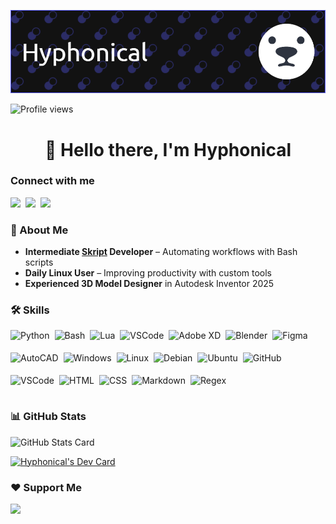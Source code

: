 ![👋 Hello there, I'm Hyphonical](https://github.com/Hyphonic/Hyphonic/blob/main/github-header-image.png?raw=true)

![Profile views](https://komarev.com/ghpvc/?username=Hyphonic&label=Profile%20views&color=0e75b6&style=flat)

<div id="toc" align="center">
  <h1>👋 Hello there, I'm Hyphonical</h1>
</div>

### Connect with me
<p align="left">
  <a href="mailto:Hyphonical@gmail.com" target="_blank"><img src="https://img.shields.io/badge/Gmail-D14836?style=flat-square&logo=gmail&logoColor=white" height="28" style="margin-right: 4px"></a>
  <a href="https://github.com/Hyphonic" target="_blank"><img src="https://img.shields.io/badge/GitHub-100000?style=flat-square&logo=github&logoColor=white" height="28" style="margin-right: 4px"></a>
  <a href="https://www.reddit.com/user/Hyphonical" target="_blank"><img src="https://img.shields.io/badge/Reddit-FF4500?style=flat-square&logo=reddit&logoColor=white" height="28" style="margin-right: 4px"></a>
</p>

### 📃 About Me

- **Intermediate [Skript](https://github.com/SkriptLang/Skript) Developer** – Automating workflows with Bash scripts
- **Daily Linux User** – Improving productivity with custom tools
- **Experienced 3D Model Designer** in Autodesk Inventor 2025

### 🛠️ Skills

<div style="display: flex; flex-wrap: wrap; gap: 4px; justify-content: left;">
  <img src="https://skillicons.dev/icons?i=python" height="32" alt="Python" style="margin-right: 4px">
  <img src="https://skillicons.dev/icons?i=bash" height="32" alt="Bash" style="margin-right: 4px">
  <img src="https://skillicons.dev/icons?i=lua" height="32" alt="Lua" style="margin-right: 4px">
  <img src="https://skillicons.dev/icons?i=vscode" height="32" alt="VSCode" style="margin-right: 4px">
  <img src="https://skillicons.dev/icons?i=xd" height="32" alt="Adobe XD" style="margin-right: 4px">
  <img src="https://skillicons.dev/icons?i=blender" height="32" alt="Blender" style="margin-right: 4px">
  <img src="https://skillicons.dev/icons?i=figma" height="32" alt="Figma" style="margin-right: 4px">
  <img src="https://skillicons.dev/icons?i=autocad" height="32" alt="AutoCAD" style="margin-right: 4px">
  <img src="https://skillicons.dev/icons?i=windows" height="32" alt="Windows" style="margin-right: 4px">
  <img src="https://skillicons.dev/icons?i=linux" height="32" alt="Linux" style="margin-right: 4px">
  <img src="https://skillicons.dev/icons?i=debian" height="32" alt="Debian" style="margin-right: 4px">
  <img src="https://skillicons.dev/icons?i=ubuntu" height="32" alt="Ubuntu" style="margin-right: 4px">
  <img src="https://skillicons.dev/icons?i=github" height="32" alt="GitHub" style="margin-right: 4px">
  <img src="https://skillicons.dev/icons?i=vscode" height="32" alt="VSCode" style="margin-right: 4px">
  <img src="https://skillicons.dev/icons?i=html" height="32" alt="HTML" style="margin-right: 4px">
  <img src="https://skillicons.dev/icons?i=css" height="32" alt="CSS" style="margin-right: 4px">
  <img src="https://skillicons.dev/icons?i=md" height="32" alt="Markdown" style="margin-right: 4px">
  <img src="https://skillicons.dev/icons?i=regex" height="32" alt="Regex" style="margin-right: 4px">
</div>

### 📊 GitHub Stats

<p align="left">
  <img width="48%" src="https://github-readme-stats.vercel.app/api?username=Hyphonic&theme=default&cache_seconds=1800&border_radius=4&hide_title=false&hide_rank=false&show_icons=true&include_all_commits=true&line_height=25" alt="GitHub Stats Card" />
</p>

<a href="https://app.daily.dev/hyphonical"><img src="https://api.daily.dev/devcards/v2/Jo9HxzUFAryLt80X8Ga65.png?type=wide&r=pbk" width="652" alt="Hyphonical's Dev Card"/></a>

### ❤ Support Me

<p align="left">
  <a href="https://paypal.me/hyphonic" target="_blank"><img src="https://img.shields.io/badge/PayPal-00457C?style=for-the-badge&logo=paypal&logoColor=white" height="36" style="margin-right: 4px"></a>
</p>
